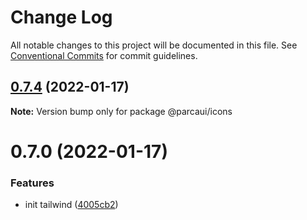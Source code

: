 # Change Log

All notable changes to this project will be documented in this file.
See [Conventional Commits](https://conventionalcommits.org) for commit guidelines.

## [0.7.4](https://github.com/yomete/parca/compare/ui-v0.7.3...ui-v0.7.4) (2022-01-17)

**Note:** Version bump only for package @parcaui/icons

# 0.7.0 (2022-01-17)

### Features

- init tailwind ([4005cb2](https://github.com/yomete/parca/commit/4005cb26c77f2544ee36756eee64b2a9534ca4c0))
